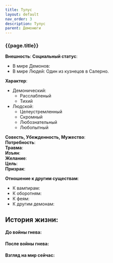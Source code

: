 ```yaml
---
title: Тулус
layout: default
nav_order: 3
description: Тулус
parent: Демонюги
---
```

### {{page.title}}

**Внешность**: 
**Социальный статус**: 
- В мире Демонов: 
- В мире Людей: Один из кузнецов в Салерно.

**Характер**: 
- Демонический:  
	- Расслабленый
	- Тихий
- Людской:   
	- Целеустремленный
	- Скромный
	- Любознательный
	- Любопытный

**Совесть, Убежденность, Мужество**:  
**Потребность**:  
**Травма**:  
**Изъян**:  
**Желание**:  
**Цель**:  
**Призрак**:

**Отношение к другим существам**: 
- К вампирам:  
- К оборотням:  
- К феям:  
- К другим демонам:  

## История жизни:

#### До войны гнева:

#### После войны гнева:

#### Взгляд на мир сейчас:
